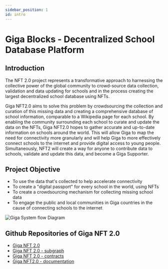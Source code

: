 ```yaml
---
sidebar_position: 1
id: intro
---
```


# Giga Blocks - Decentralized School Database Platform

## Introduction

The NFT 2.0 project represents a transformative approach to harnessing the collective power of the global community to crowd-source data collection, validation and data updating for schools and in the process creating the largest decentralized school database using NFTs.

Giga NFT2.0 aims to solve this problem by crowdsourcing the collection and curation of this missing data and creating a comprehensive database of school information, comparable to a Wikipedia page for each school. By enabling the community surrounding each school to curate and update the data on the NFTs, Giga NFT2.0 hopes to gather accurate and up-to-date information on schools around the world. This will allow Giga to map the need for connectivity more granularly and will help Giga to more effectively connect schools to the internet and provide digital access to young people. Simultaneously, NFT2 will create a way for anyone to contribute data to schools, validate and update this data, and become a Giga Supporter.

## Project Objective

- To use the data that's collected to help accelerate connectivity
- To create a "digital passport" for every school in the world, using NFTs
- To create a crowdsourcing mechanism for collecting missing school data
- To engage the public and local communities in Giga countries in the cause of connecting schools to the internet

![Giga System flow Diagram](/img/system_flow_diagram.png)

## Github Repositories of Giga NFT 2.0

- [Giga NFT 2.0](https://github.com/giga-nft2-0/Giga_NFT_2.0)
- [Giga NFT 2.0 - subgraph](https://github.com/giga-nft2-0/Giga_NFT_2.0-subgraph)
- [Giga NFT 2.0 - contracts](https://github.com/giga-nft2-0/Giga_NFT_2.0-contracts)
- [Giga NFT2.0 - documentation](https://github.com/giga-nft2-0/Giga_Documentation)
